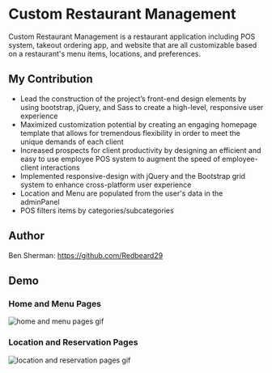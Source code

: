 # Custom Restaurant Management
Custom Restaurant Management is a restaurant application including POS system, takeout ordering app, and website that are all customizable based on a restaurant's menu items, locations, and preferences.

## My Contribution
* Lead the construction of the project’s front-end design elements by using bootstrap, jQuery, and Sass to create a high-level, responsive user experience
* Maximized customization potential by creating an engaging homepage template that allows for tremendous flexibility in order to meet the unique demands of each client
* Increased prospects for client productivity by designing an efficient and easy to use employee POS system to augment the speed of employee-client interactions
* Implemented responsive-design with jQuery and the Bootstrap grid system to enhance cross-platform user experience
* Location and Menu are populated from the user's data in the adminPanel
* POS filters items by categories/subcategories

## Author
Ben Sherman: https://github.com/Redbeard29

## Demo
### Home and Menu Pages
![home and menu pages gif](/Demo/home.gif)
### Location and Reservation Pages
![location and reservation pages gif](/Demo/reservations.gif)
